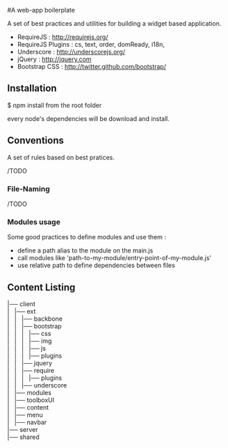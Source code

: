 #A web-app boilerplate

A set of best practices and utilities for building a widget based application.

* RequireJS : http://requirejs.org/
* RequireJS Plugins : cs, text, order, domReady, i18n,
* Underscore : http://underscorejs.org/
* jQuery : http://jquery.com
* Bootstrap CSS : http://twitter.github.com/bootstrap/

## Installation

$ npm install from the root folder

every node's dependencies will be download and install.

## Conventions

A set of rules based on best pratices.

/TODO

### File-Naming

/TODO

### Modules usage

Some good practices to define modules and use them :

* define a path alias to the module on the main.js
* call modules like 'path-to-my-module/entry-point-of-my-module.js'
* use relative path to define dependencies between files

## Content Listing

|── client  
|   |── ext  
|   |   |── backbone  
|   |   |── bootstrap  
|   |   |   |── css  
|   |   |   |── img  
|   |   |   |── js  
|   |   |   |── plugins  
|   |   |── jquery  
|   |   |── require  
|   |   |   |── plugins  
|   |   |── underscore  
|   |── modules  
|       |── toolboxUI  
|           |── content  
|           |── menu  
|           |── navbar  
|── server  
|── shared  